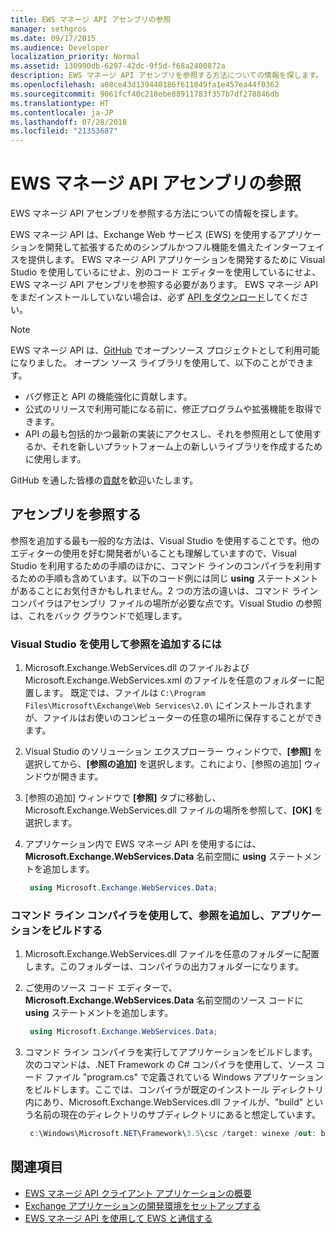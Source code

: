 ```yaml
---
title: EWS マネージ API アセンブリの参照
manager: sethgros
ms.date: 09/17/2015
ms.audience: Developer
localization_priority: Normal
ms.assetid: 130990db-6297-42dc-9f5d-f68a2400872a
description: EWS マネージ API アセンブリを参照する方法についての情報を探します。
ms.openlocfilehash: a08ce43d139440186f611049fa1e457ea44f0362
ms.sourcegitcommit: 9061fcf40c218ebe88911783f357b7df278846db
ms.translationtype: HT
ms.contentlocale: ja-JP
ms.lasthandoff: 07/28/2018
ms.locfileid: "21353687"
---
```

# <a name="reference-the-ews-managed-api-assembly"></a>EWS マネージ API アセンブリの参照

EWS マネージ API アセンブリを参照する方法についての情報を探します。
  
EWS マネージ API は、Exchange Web サービス (EWS) を使用するアプリケーションを開発して拡張するためのシンプルかつフル機能を備えたインターフェイスを提供します。 EWS マネージ API アプリケーションを開発するために Visual Studio を使用しているにせよ、別のコード エディターを使用しているにせよ、EWS マネージ API アセンブリを参照する必要があります。 EWS マネージ API をまだインストールしていない場合は、必ず [API をダウンロード](http://aka.ms/ews-managed-api-readme)してください。
  
> [!NOTE]
> EWS マネージ API は、[GitHub](https://github.com/officedev/ews-managed-api) でオープンソース プロジェクトとして利用可能になりました。 オープン ソース ライブラリを使用して、以下のことができます。 
> - バグ修正と API の機能強化に貢献します。 
> - 公式のリリースで利用可能になる前に、修正プログラムや拡張機能を取得できます。 
> - API の最も包括的かつ最新の実装にアクセスし、それを参照用として使用するか、それを新しいプラットフォーム上の新しいライブラリを作成するために使用します。
> 
>  GitHub を通した皆様の[貢献](https://github.com/OfficeDev/ews-managed-api/blob/master/CONTRIBUTING.md)を歓迎いたします。 
  
## <a name="referencing-the-assembly"></a>アセンブリを参照する

参照を追加する最も一般的な方法は、Visual Studio を使用することです。他のエディターの使用を好む開発者がいることも理解していますので、Visual Studio を利用するための手順のほかに、コマンド ラインのコンパイラを利用するための手順も含めています。以下のコード例には同じ **using** ステートメントがあることにお気付きかもしれません。2 つの方法の違いは、コマンド ライン コンパイラはアセンブリ ファイルの場所が必要な点です。Visual Studio の参照は、これをバック グラウンドで処理します。 
  
### <a name="to-add-a-reference-by-using-visual-studio"></a>Visual Studio を使用して参照を追加するには

1. Microsoft.Exchange.WebServices.dll のファイルおよび Microsoft.Exchange.WebServices.xml のファイルを任意のフォルダーに配置します。 既定では、ファイルは `C:\Program Files\Microsoft\Exchange\Web Services\2.0\` にインストールされますが、ファイルはお使いのコンピューターの任意の場所に保存することができます。
    
2. Visual Studio のソリューション エクスプローラー ウィンドウで、**[参照]** を選択してから、**[参照の追加]** を選択します。これにより、[参照の追加] ウィンドウが開きます。
    
3. [参照の追加] ウィンドウで **[参照]** タブに移動し、Microsoft.Exchange.WebServices.dll ファイルの場所を参照して、**[OK]** を選択します。  
    
4. アプリケーション内で EWS マネージ API を使用するには、**Microsoft.Exchange.WebServices.Data** 名前空間に **using** ステートメントを追加します。 
    
   ```cs
    using Microsoft.Exchange.WebServices.Data;
   ```

### <a name="to-add-a-reference-and-build-your-application-with-the-command-line-compiler"></a>コマンド ライン コンパイラを使用して、参照を追加し、アプリケーションをビルドする

1. Microsoft.Exchange.WebServices.dll ファイルを任意のフォルダーに配置します。このフォルダーは、コンパイラの出力フォルダーになります。
    
2. ご使用のソース コード エディターで、**Microsoft.Exchange.WebServices.Data** 名前空間のソース コードに **using** ステートメントを追加します。 
    
   ```cs
    using Microsoft.Exchange.WebServices.Data;
   ```

3. コマンド ライン コンパイラを実行してアプリケーションをビルドします。次のコマンドは、.NET Framework の C# コンパイラを使用して、ソース コード ファイル "program.cs" で定義されている Windows アプリケーションをビルドします。ここでは、コンパイラが既定のインストール ディレクトリ内にあり、Microsoft.Exchange.WebServices.dll ファイルが、"build" という名前の現在のディレクトリのサブディレクトリにあると想定しています。
    
   ```cs
    c:\Windows\Microsoft.NET\Framework\3.5\csc /target: winexe /out: build\testApplication /reference: build\Microsoft.Exchange.WebServices.dll program.cs
   ```

## <a name="see-also"></a>関連項目

- [EWS マネージ API クライアント アプリケーションの概要](get-started-with-ews-managed-api-client-applications.md)    
- [Exchange アプリケーションの開発環境をセットアップする](setting-up-your-exchange-application-development-environment.md)   
- [EWS マネージ API を使用して EWS と通信する](how-to-communicate-with-ews-by-using-the-ews-managed-api.md)
    

